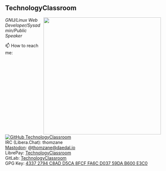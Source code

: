 <h2>TechnologyClassroom</h2>
<img align='right' src="https://github-readme-stats.vercel.app/api?username=TechnologyClassroom&show_icons=true&theme=dark" width="380">
<p><em>GNU/Linux Web Developer/Sysadmin/Public Speaker</em></p>

📫 How to reach me:<br>
[![GitHub TechnologyClassroom](https://img.shields.io/github/followers/TechnologyClassroom?label=follow%20github&style=flat-square)](https://github.com/TechnologyClassroom)<br>
IRC (Libera.Chat): thomzane<br>
<a rel="me" href="https://daedal.io/@thomzane">Mastodon</a>: @thomzane@daedal.io<br>
LibrePay: <a href="https://liberapay.com/technologyclassroom/">TechnologyClassroom</a><br>
GitLab: <a href="https://gitlab.com/TechnologyClassroom">TechnologyClassroom</a><br>
GPG Key: <a href="https://pgp.mit.edu/pks/lookup?op=get&search=0x43372794C8ADD5CA8FCFFA6CD03759DAB600E3C0">4337 2794 C8AD D5CA 8FCF  FA6C D037 59DA B600 E3C0</a>

<!--
**TechnologyClassroom/TechnologyClassroom** is a ✨ _special_ ✨ repository because its `README.md` (this file) appears on your GitHub profile.

Here are some ideas to get you started:

- 🔭 I’m currently working on ...
- 🌱 I’m currently learning ...
- 👯 I’m looking to collaborate on ...
- 🤔 I’m looking for help with ...
- 💬 Ask me about ...
- 📫 How to reach me: ...
- 😄 Pronouns: ...
- ⚡ Fun fact: ...
-->
